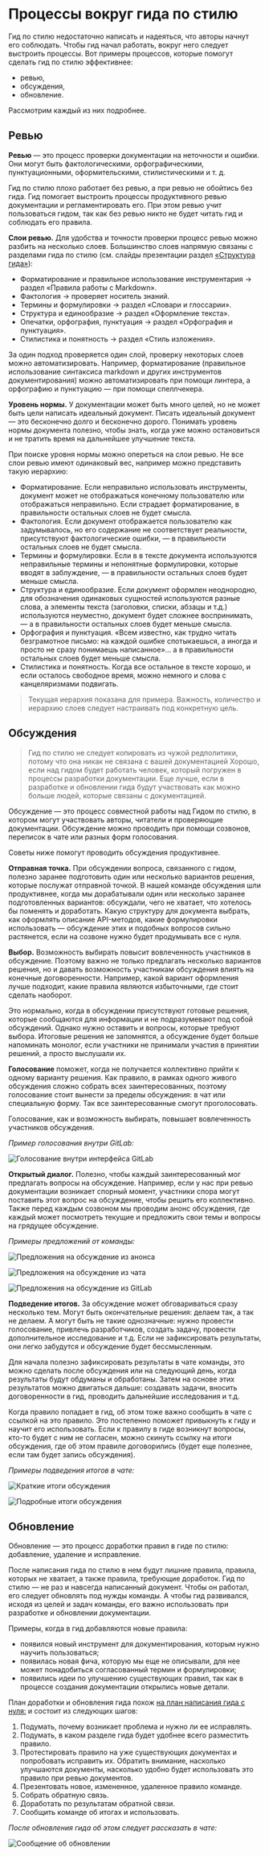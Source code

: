 # Процессы вокруг гида по стилю

Гид по стилю недостаточно написать и надеяться, что авторы начнут его соблюдать.
Чтобы гид начал работать, вокруг него следует выстроить процессы.
Вот примеры процессов, которые помогут сделать гид по стилю эффективнее:

- ревью,
- обсуждения,
- обновление.

Рассмотрим каждый из них подробнее.

## Ревью

**Ревью** — это процесс проверки документации на неточности и ошибки.
Они могут быть фактологическими, орфографическими, пунктуационными, оформительскими, стилистическими и т. д.

Гид по стилю плохо работает без ревью, а при ревью не обойтись без гида.
Гид помогает выстроить процессы продуктивного ревью документации и регламентировать его.
При этом ревью учит пользоваться гидом, так как без ревью никто не будет читать гид и соблюдать его правила.

**Слои ревью.**
Для удобства и точности проверки процесс ревью можно разбить на несколько слоев.
Большинство слоев напрямую связаны с разделами гида по стилю (см. слайды презентации раздел [«Структура гида»](./slides/#structure)):

- Форматирование и правильное использование инструментария → раздел «Правила работы с Markdown».
- Фактология → проверяет носитель знаний.
- Термины и формулировки → раздел «Словари и глоссарии».
- Структура и единообразие → раздел «Оформление текста».
- Опечатки, орфография, пунктуация → раздел «Орфография и пунктуация».
- Стилистика и понятность → раздел «Стиль изложения».

За один подход проверяется один слой, проверку некоторых слоев можно автоматизировать.
Например, форматирование (правильное использование синтаксиса markdown и других инструментов документирования) можно автоматизировать при помощи линтера, а орфографию и пунктуацию — при помощи спеллчекера.

**Уровень нормы.**
У документации может быть много целей, но не может быть цели написать идеальный документ.
Писать идеальный документ — это бесконечно долго и бесконечно дорого.
Понимать уровень нормы документа полезно, чтобы знать, когда уже можно остановиться и не тратить время на дальнейшее улучшение текста.

При поиске уровня нормы можно опереться на слои ревью.
Не все слои ревью имеют одинаковый вес, например можно представить такую иерархию:

- Форматирование.
  Если неправильно использовать инструменты, документ может не отображаться конечному пользователю или отображаться неправильно.
  Если страдает форматирование, в правильности остальных слоев не будет смысла.
- Фактология.
  Если документ отображается пользователю как задумывалось, но его содержание не соответствует реальности, присутствуют фактологические ошибки, — в правильности остальных слоев не будет смысла.
- Термины и формулировки.
  Если в в тексте документа используются неправильные термины и непонятные формулировки, которые вводят в заблуждение, — в правильности остальных слоев будет меньше смысла.
- Структура и единообразие.
  Если документ оформлен неоднородно, для обозначения одинаковых сущностей используются разные слова, а элементы текста (заголовки, списки, абзацы и т.д.) используются неуместно, документ будет сложнее воспринимать, — а в правильности остальных слоев будет меньше смысла.
- Орфография и пунктуация.
  «Всем известно, как трудно читать безграмотное письмо: на каждой ошибке спотыкаешься, а иногда и просто не сразу понимаешь написанное»... а в правильности остальных слоев будет меньше смысла.
- Стилистика и понятность.
  Когда все остальное в тексте хорошо, и если осталось свободное время, можно немного и слова с канцеляризмами подвигать.

> Текущая иерархия показана для примера. Важность, количество и иерархию слоев следует настраивать под конкретную цель.

## Обсуждения

> Гид по стилю не следует копировать из чужой редполитики, потому что она никак не связана с вашей документацией
> Хорошо, если над гидом будет работать человек, который погружен в процессы разработки документации.
> Еще лучше, если в разработке и обновлении гида будут участвовать как можно больше людей, которые связаны с документацией.

Обсуждение — это процесс совместной работы над Гидом по стилю, в котором могут участвовать авторы, читатели и проверяющие документации.
Обсуждение можно проводить при помощи созвонов, переписок в чате или разных форм голосования.

Советы ниже помогут проводить обсуждения продуктивнее.

**Отправная точка.**
При обсуждении вопроса, связанного с гидом, полезно заранее подготовить один или несколько вариантов решения, которые послужат отправной точкой.
В нашей команде обсуждения шли продуктивнее, когда мы дорабатывали один или несколько заранее подготовленных вариантов: обсуждали, чего не хватает, что хотелось бы поменять и доработать.
Какую структуру для документа выбрать, как оформлять описание API-методов, какие формулировки использовать — обсуждение этих и подобных вопросов сильно растянется, если на созвоне нужно будет продумывать все с нуля.

**Выбор.**
Возможность выбирать повысит вовлеченность участников в обсуждение.
Поэтому важно не только предлагать несколько вариантов решения, но и давать возможность участникам обсуждения влиять на конечные договоренности.
Например, какой вариант оформления лучше подходит, какие правила являются избыточными, где стоит сделать наоборот.

Это нормально, когда в обсуждении присутствуют готовые решения, которые сообщаются для информации и не подразумевают под собой обсуждений.
Однако нужно оставить и вопросы, которые требуют выбора.
Итоговые решения не запомнятся, а обсуждение будет больше напоминать монолог, если участники не принимали участия в принятии решений, а просто выслушали их.

**Голосование** поможет, когда не получается коллективно прийти к одному варианту решения.
Как правило, в рамках одного живого обсуждения сложно собрать всех заинтересованных, поэтому голосование стоит вынести за пределы обсуждения: в чат или специальную форму.
Так все заинтересованные смогут проголосовать.

Голосование, как и возможность выбирать, повышает вовлеченность участников обсуждения.

*Пример голосования внутри GitLab:*

![Голосование внутри интерфейса GitLab](./_img/site/example7.png)

**Открытый диалог.**
Полезно, чтобы каждый заинтересованный мог предлагать вопросы на обсуждение.
Например, если у нас при ревью документации возникает спорный момент, участники спора могут поставить этот вопрос на обсуждение, чтобы решить его коллективно.
Также перед каждым созвоном мы проводим анонс обсуждения, где каждый может посмотреть текущие и предложить свои темы и вопросы на грядущее обсуждение.

*Примеры предложений от команды:*

![Предложения на обсуждение из анонса](./_img/site/example4.png)

![Предложения на обсуждение из чата](./_img/site/example5.png)

![Предложения на обсуждение из GitLab](./_img/site/example6.png)

**Подведение итогов.**
За обсуждение может обговариваться сразу несколько тем.
Могут быть окончательные решения: делаем так, а так не делаем.
А могут быть не такие однозначные: нужно провести голосование, привлечь разработчиков, создать задачу, провести дополнительное исследование и т.д.
Если не зафиксировать результаты, они легко забудутся и обсуждение будет бессмысленным.

Для начала полезно зафиксировать результаты в чате команды, это можно сделать после обсуждения или на следующий день, когда результаты будут обдуманы и обработаны.
Затем на основе этих результатов можно двигаться дальше: создавать задачи, вносить договоренности в гид, проводить дальнейшие исследования и т.д.

Когда правило попадает в гид, об этом тоже важно сообщить в чате с ссылкой на это правило.
Это постепенно поможет привыкнуть к гиду и научит его использовать.
Если к правилу в гиде возникнут вопросы, кто-то будет с ним не согласен, можно скинуть ссылку на итоги обсуждения, где об этом правиле договорились (будет еще полезнее, если там будет запись обсуждения).

*Примеры подведения итогов в чате:*

![Краткие итоги обсуждения](./_img/site/example1.jpg)

![Подробные итоги обсуждения](./_img/site/example2.jpg)

## Обновление

Обновление — это процесс доработки правил в гиде по стилю: добавление, удаление и исправление.

После написания гида по стилю в нем будут лишние правила, правила, которых не хватает, а также правила, требующие доработок.
Гид по стилю — не раз и навсегда написанный документ.
Чтобы он работал, его следует обновлять под нужды команды.
А чтобы гид развивался, исходя из целей и задач команды, его важно использовать при разработке и обновлении документации.

Примеры, когда в гид добавляются новые правила:

- появился новый инструмент для документирования, которым нужно научить пользоваться;
- появилась новая фича, которую мы еще не описывали, для нее может понадобиться согласованный термин и формулировки;
- появились идеи по улучшению существующих правил, так как в процессе создания документации открылись новые детали.

План доработки и обновления гида похож [на план написания гида с нуля:](../slides#creation-algorithm) и состоит из следующих шагов:

1. Подумать, почему возникает проблема и нужно ли ее исправлять.
2. Подумать, в каком разделе гида будет удобнее всего разместить правило.
3. Протестировать правило на уже существующих документах и попробовать исправить их. Обратить внимание, насколько улучшаются документы, насколько удобно будет использовать это правило при ревью документов.
4. Презентовать новое, измененное, удаленное правило команде.
5. Собрать обратную связь.
6. Доработать по результатам обратной связи.
7. Сообщить команде об итогах и использовать.

*После обновления гида об этом следует рассказать в чате:*

![Сообщение об обновлении](./_img/site/example3.jpg)

